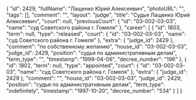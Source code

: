 {
    "id": 2429,
    "fullName": "Лащенко Юрий Алексеевич",
    "photoURL": "",
    "tags": [],
    "comment": "",
    "layout": "judge",
    "title": "Судья Лащенко Юрий Алексеевич",
    "court": null,
    "previousCourt": {
        "id": "03-002-03-03",
        "name": "суд Советского района г. Гомеля"
    },
    "career": [
        {
            "id": 1803,
            "term": null,
            "type": "released",
            "court": {
                "id": "03-002-03-03",
                "name": "суд Советского района г. Гомеля"
            },
            "extra": {
                "judge_id": 2429
            },
            "comment": "по собственному желанию",
            "house_id": "03-002-03-03",
            "judge_id": 2429,
            "position": "судья по административным делам",
            "term_type": "",
            "timestamp": "1999-04-06",
            "decree_number": "196"
        },
        {
            "id": 1802,
            "term": null,
            "type": "appointed",
            "court": {
                "id": "03-002-03-03",
                "name": "суд Советского района г. Гомеля"
            },
            "extra": {
                "judge_id": 2429
            },
            "comment": "",
            "house_id": "03-002-03-03",
            "judge_id": 2429,
            "position": "судья по административным делам",
            "term_type": "indefinitely",
            "timestamp": "1997-10-20",
            "decree_number": "534"
        }
    ]
}